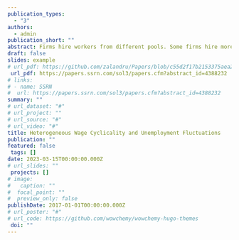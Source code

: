 ```yaml
---
publication_types:
  - "3"
authors:
  - admin
publication_short: ""
abstract: Firms hire workers from different pools. Some firms hire more unemployed workers than others, making their demand for labor more important for unemployment. I differentiate jobs based on their hiring pool and estimate their wage cyclicality. The key finding is that wages in jobs hiring from unemployment are half as cyclical as wages in other jobs, for both incumbent workers and new hires. To measure the effects of this on unemployment volatility, I develop a labor search model with partial separation of search and heterogeneous wage rigidity and show that accounting for this heterogeneity increases the volatility of unemployment by 14%-34%.
draft: false
slides: example
# url_pdf: https://github.com/zalandru/Papers/blob/c55d2f17b2153375aea2afd7405f825a45eea63a/Heterogeneous_Wage_Cyclicality_and_Unemployment_Fluctuations.pdf
 url_pdf: https://papers.ssrn.com/sol3/papers.cfm?abstract_id=4388232
# links:
# - name: SSRN
#  url: https://papers.ssrn.com/sol3/papers.cfm?abstract_id=4388232
summary: ""
# url_dataset: "#"
# url_project: ""
# url_source: "#"
# url_video: "#"
title: Heterogeneous Wage Cyclicality and Unemployment Fluctuations
publication: ""
featured: false
 tags: []
date: 2023-03-15T00:00:00.000Z
# url_slides: ""
 projects: []
# image:
#   caption: ""
#  focal_point: ""
#  preview_only: false
publishDate: 2017-01-01T00:00:00.000Z
# url_poster: "#"
# url_code: https://github.com/wowchemy/wowchemy-hugo-themes
 doi: ""
---
```


